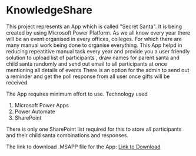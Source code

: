 # KnowledgeShare
This project represents an App which is called "Secret Santa". It is being created by using Microsoft Power Platform. As we all know every year there will be an event organised in every offices, colleges.
For which there are many manual work being done to organise everything.
This App helpd in reducing repeatitive manual task every year and provide you a user friendly solution to upload list of participants , draw names for parent santa and child santa randomly and send out email to all participants at once mentioning all details of events
There is an option for the admin to send out a reminder and get the poll response from all user once gifts will be received.

The App requires minimum effort to use. Technology used
1. Microsoft Power Apps
2. Power Automate
3. SharePoint


There is only one SharePoint list required for this to store all participants and their child santa combinations and responses.    


The link to download .MSAPP file for the App: [Link to Download](https://github.com/priya428/KnowledgeShare/blob/main/N1bc92094-5235-44d7-846f-9d2e9ad192b7-document.msapp)
